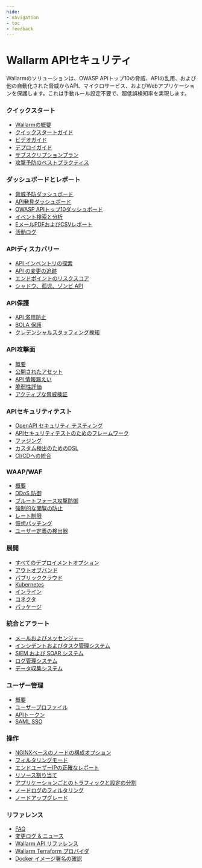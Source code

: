```yaml
---
hide:
- navigation
- toc
- feedback
---
```


# Wallarm APIセキュリティ

Wallarmのソリューションは、OWASP APIトップ10の脅威、APIの乱用、および他の自動化された脅威からAPI、マイクロサービス、およびWebアプリケーションを保護します。これは手動ルール設定不要で、超低誤検知率を実現します。

<div class="navigation">

<div class="navigation-card">
    <h3 class="icon-homepage quick-start-title">クイックスタート</h3>
    <p><ul>
    <li><a href="./about-wallarm/overview/">Wallarmの概要</a></li>
    <li><a href="./quickstart/getting-started/">クイックスタートガイド</a></li>
    <li><a href="./demo-videos/overview/">ビデオガイド</a></li>
    <li><a href="./installation/supported-deployment-options/">デプロイガイド</a></li>
    <li><a href="./about-wallarm/subscription-plans/">サブスクリプションプラン</a></li>
    <li><a href="./quickstart/attack-prevention-best-practices/">攻撃予防のベストプラクティス</a></li>
    </ul></p>
</div>

<div class="navigation-card">
    <h3 class="icon-homepage dashboard-title">ダッシュボードとレポート</h3>
    <p><ul>
    <li><a href="./user-guides/dashboards/threat-prevention/">脅威予防ダッシュボード</a></li>
    <li><a href="./user-guides/dashboards/api-discovery/">API発見ダッシュボード</a></li>
    <li><a href="./user-guides/dashboards/owasp-api-top-ten/">OWASP APIトップ10ダッシュボード</a></li>
    <li><a href="./user-guides/search-and-filters/use-search/">イベント検索と分析</a></li>
    <li><a href="./user-guides/search-and-filters/custom-report/">EメールPDFおよびCSVレポート</a></li>
    <li><a href="./user-guides/settings/audit-log/">活動ログ</a></li>
    </ul></p>
</div>

<div class="navigation-card">
    <h3 class="icon-homepage api-discovery-title">APIディスカバリー</h3>
    <p><ul>
    <li><a href="./api-discovery/overview/">API インベントリの探索</a></li>
    <li><a href="./api-discovery/track-changes/">API の変更の追跡</a></li>
    <li><a href="./api-discovery/risk-score/">エンドポイントのリスクスコア</a></li>
    <li><a href="./api-discovery/rogue-api/">シャドウ、孤児、ゾンビ API</a></li>
    </ul></p>
</div>

<div class="navigation-card">
    <h3 class="icon-homepage api-threat-prevent">API保護</h3>
    <p><ul>
    <li><a href="./about-wallarm/api-abuse-prevention/">API 濫用防止</a></li>
    <li><a href="./admin-en/configuration-guides/protecting-against-bola/">BOLA 保護</a></li>
    <li><a href="./about-wallarm/credential-stuffing/">クレデンシャルスタッフィング検知</a></li>
    </ul></p>
</div>

<div class="navigation-card">
    <h3 class="icon-homepage vuln-title">API攻撃面</h3>
    <p><ul>
    <li><a href="./about-wallarm/attack-surface/">概要</a></li>
    <li><a href="./user-guides/scanner/">公開されたアセット</a></li>
    <li><a href="./about-wallarm/api-leaks/">API 情報漏えい</a></li>
    <li><a href="./about-wallarm/detecting-vulnerabilities/">脆弱性評価</a></li>
    <li><a href="./vulnerability-detection/active-threat-verification/overview/">アクティブな脅威検証</a></li>
    </ul></p>
</div>

<div class="navigation-card">
    <h3 class="icon-homepage api-security-testing">APIセキュリティテスト</h3>
    <p><ul>
    <li><a href="./fast/openapi-security-testing/">OpenAPI セキュリティ テスティング</a></li>
    <li><a href="./fast/">APIセキュリティテストのためのフレームワーク</a></li>
    <li><a href="./fast/operations/test-policy/fuzzer-intro/">ファジング</a></li>
    <li><a href="./fast/dsl/intro/">カスタム検出のためのDSL</a></li>
    <li><a href="./fast/poc/integration-overview/">CI/CDへの統合</a></li>
    </ul></p>
</div>

<div class="navigation-card">
    <h3 class="icon-homepage waap-waf-title">WAAP/WAF</h3>
    <p><ul>
    <li><a href="./about-wallarm/waap-overview/">概要</a></li>
    <li><a href="./admin-en/configuration-guides/protecting-against-ddos/">DDoS 防御</a></li>
    <li><a href="./admin-en/configuration-guides/protecting-against-bruteforce/">ブルートフォース攻撃防御</a></li>
    <li><a href="./admin-en/configuration-guides/protecting-against-forcedbrowsing/">強制的な閲覧の防止</a></li>
    <li><a href="./user-guides/rules/rate-limiting/">レート制限</a></li>
    <li><a href="./user-guides/rules/vpatch-rule/">仮想パッチング</a></li>
    <li><a href="./user-guides/rules/regex-rule/">ユーザー定義の検出器</a></li>
    </ul></p>
</div>

<div class="navigation-card">
    <h3 class="icon-homepage deployment-title">展開</h3>
    <p><ul>
    <li><a href="./installation/supported-deployment-options/">すべてのデプロイメントオプション</a></li>
    <li><a href="./installation/oob/overview/">アウトオブバンド</a></li>
    <li><a href="./installation/supported-deployment-options/#public-clouds">パブリッククラウド</a></li>
    <li><a href="./installation/supported-deployment-options/#kubernetes">Kubernetes</a></li>
    <li><a href="./installation/inline/overview/">インライン</a></li>
    <li><a href="./installation/connectors/overview/">コネクタ</a></li>
    <li><a href="./installation/supported-deployment-options/#packages">パッケージ</a></li>
    </ul></p>
</div>

<div class="navigation-card">
    <h3 class="icon-homepage integration-title">統合とアラート</h3>
    <p><ul>
    <li><a href="./user-guides/settings/integrations/integrations-intro/#email-and-messengers">メールおよびメッセンジャー</a></li>
    <li><a href="./user-guides/settings/integrations/integrations-intro/#incident-and-task-management-systems">インシデントおよびタスク管理システム</a></li>
    <li><a href="./user-guides/settings/integrations/integrations-intro/#siem-and-soar-systems">SIEM および SOAR システム</a></li>
    <li><a href="./user-guides/settings/integrations/integrations-intro/#log-management-systems">ログ管理システム</a></li>
    <li><a href="./user-guides/settings/integrations/integrations-intro/#data-collectors">データ収集システム</a></li>
    </ul></p>
</div>

<div class="navigation-card">
    <h3 class="icon-homepage user-management-title">ユーザー管理</h3>
    <p><ul>
    <li><a href="./user-guides/settings/users/">概要</a></li>
    <li><a href="./user-guides/settings/account/">ユーザープロファイル</a></li>
    <li><a href="./user-guides/settings/api-tokens/">APIトークン</a></li>
    <li><a href="./admin-en/configuration-guides/sso/intro/">SAML SSO</a></li>
    </ul></p>
</div>

<div class="navigation-card">
    <h3 class="icon-homepage operations-title">操作</h3>
    <p><ul>
    <li><a href="./admin-en/configure-parameters-en/">NGINXベースのノードの構成オプション</a></li>
    <li><a href="./admin-en/configure-wallarm-mode/">フィルタリングモード</a></li>
    <li><a href="./admin-en/using-proxy-or-balancer-en/">エンドユーザーIPの正確なレポート</a></li>
    <li><a href="./admin-en/configuration-guides/allocate-resources-for-node/">リソース割り当て</a></li>
    <li><a href="./user-guides/settings/applications/">アプリケーションごとのトラフィックと設定の分割</a></li>
    <li><a href="./admin-en/configure-logging/">ノードログのフィルタリング</a></li>
    <li><a href="./updating-migrating/what-is-new/">ノードアップグレード</a></li>
    </ul></p>
</div>

<div class="navigation-card">
    <h3 class="icon-homepage references-title">リファレンス</h3>
    <p><ul>
    <li><a href="./faq/ingress-installation/">FAQ</a></li>
    <li><a href="./news/">変更ログ & ニュース</a></li>
    <li><a href="./api/overview/">Wallarm API リファレンス</a></li>
    <li><a href="./admin-en/managing/terraform-provider/">Wallarm Terraform プロバイダ</a></li>
    <li><a href="./integrations-devsecops/verify-docker-image-signature/">Docker イメージ署名の確認</a></li>
    </ul></p>
</div>

</div>